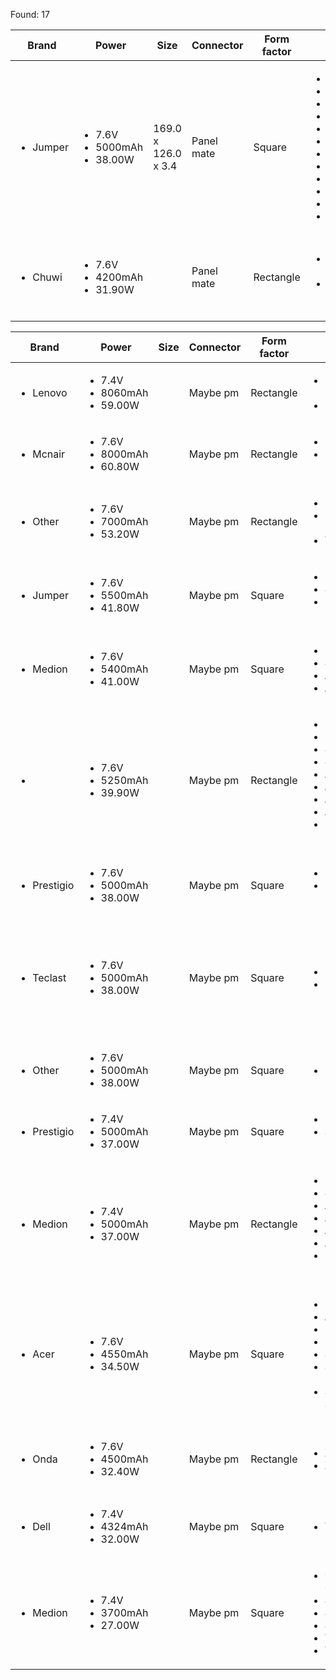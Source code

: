 Found: 17

| Brand | Power | Size | Connector | Form factor | Part No. | URL | Images |
| ----- | ----- | ---- | --------- | ----------- | -------- | --- | ------ |
| <ul><li>Jumper</li></ul> | <ul><li>7.6V</li><li>5000mAh</li><li>38.00W</li></ul> | 169.0 x 126.0 x 3.4 | Panel mate | Square | <ul><li>2869178</li><li>2877167</li><li>52110118</li><li>H28154165P</li><li>I35</li><li>QT31150165P</li><li>THINKER I9</li><li>X5 PRO</li><li>ZP50100130</li><li>ZP50110130</li><li>ZP52110158</li><li>ZP52110160</li></ul> | <ul><li><a href="https://www.newlaptopaccessory.com/jumper-batteries-p-3574.html" target="_blank"> New Laptop Accessory </a></li><li><a href="https://www.replacement-laptop-battery.com.au/jumper-2869178-laptop-battery-180277.html" target="_blank"> Replacement Laptop Battery </a></li><li><a href="https://www.laptop-battery-shop.com/jumper-zp52110158-qt31150165p-76v-5000mah-replacement-batteries-p-7031.html" target="_blank"> Laptop Battery Shop </a></li></ul> | <ul><li>![](url_cache/image/2869178-3f0e793bff2dfdec32327ca429b5215fb4f3b98e71e143f6caf999e4441a8382.jpg)</li><li>![](url_cache/image/2869178-7a237edbe3c6c489c0b22e91a3f613a2c43df2eb33acff3eaefa731be1b161ca.jpg)</li><li>![](url_cache/image/2869178-bab4d9fa21f7c739ee6d514b1e3c442c2369598f8598bb88cf4bae384514ce6c.jpg)</li><li>![](url_cache/image/2869178-9466e4469b51f833874c2206b47e730ac96965ede8fb81a4cff6830107ab867d.jpg)</li><li>![](url_cache/image/2869178-4e54b979667b23dc60c4490e0e69e2ea237590c8a31d77a1e9fae5cdb69f1caf.jpg)</li><li>![](url_cache/image/2869178-922ed5ccdae0f22ea2a0b8b7ea8a539b8043b501ff6cc12982b729333a64c366.jpg)</li><li>![](url_cache/image/2869178-3ea824836ada4c4b52410086f30f2b1346178e2312b1c4226028a0b49f9e75ba.jpg)</li><li>![](url_cache/image/2869178-35857deac7baaec9b2f1f2b1425e8124af9611a87a52a799ae8f89add79da2a1.jpg)</li></ul> |
| <ul><li>Chuwi</li></ul> | <ul><li>7.6V</li><li>4200mAh</li><li>31.90W</li></ul> |  | Panel mate | Rectangle | <ul><li>MINIBOOK CWI526</li><li>NV-635170-2S</li></ul> | <ul><li><a href="https://www.laptop-battery-shop.com/chuwi-nv6351702s-76v-4200mah-replacement-batteries-p-7872.html" target="_blank"> Laptop Battery Shop </a></li><li><a href="https://www.laptop-battery-shop.com/chuwi-nv6351702s-76v-3500mah-replacement-batteries-p-7238.html" target="_blank"> Laptop Battery Shop </a></li></ul> | <ul><li>![](url_cache/image/MINIBOOK_CWI526-cc1b17edd58e37533c062509f1ed1b52e6e8d131622ed17c30403e7577bdae87.jpg)</li><li>![](url_cache/image/MINIBOOK_CWI526-b6f5a0910b80380d507d15c76b84f24342e33c819f17de525ba4765af0bb19df.jpg)</li><li>![](url_cache/image/MINIBOOK_CWI526-2bef56ea07e43be14dff0e243d37bb0e6c5063223828669e4794dee75154c411.jpg)</li><li>![](url_cache/image/MINIBOOK_CWI526-c822cc0799a1693486527b18be78c0ec2717fd88e726d4ffd00121292541ce79.jpg)</li><li>![](url_cache/image/MINIBOOK_CWI526-3de97f0637a7da8a39f690334a849284b0c79983444fefb855e1505d92f1d3c5.jpg)</li></ul> |


| Brand | Power | Size | Connector | Form factor | Part No. | URL | Images |
| ----- | ----- | ---- | --------- | ----------- | -------- | --- | ------ |
| <ul><li>Lenovo</li></ul> | <ul><li>7.4V</li><li>8060mAh</li><li>59.00W</li></ul> |  | Maybe pm | Rectangle | <ul><li>2ICP4/79/101-2</li><li>L12L4P61</li></ul> | <ul><li><a href="https://www.laptop-battery-shop.com/lenovo-l12l4p61-2icp4791012-74v-8060mah-replacement-batteries-p-4496.html" target="_blank"> Laptop Battery Shop </a></li></ul> | <ul><li>![](url_cache/image/2ICP4_79_101_2-8a11c379b4d13f26893a8730482a5e269678a5543b885030c066953ea65d6950.jpg)</li></ul> |
| <ul><li>Mcnair</li></ul> | <ul><li>7.6V</li><li>8000mAh</li><li>60.80W</li></ul> |  | Maybe pm | Rectangle | <ul><li>2ICP6/68/143</li><li>MLP5568142-2S</li></ul> | <ul><li><a href="https://www.laptop-battery-shop.com/mcnair-2icp668143-mlp55681422s-76v-8000mah-original-batteries-p-7711.html" target="_blank"> Laptop Battery Shop </a></li></ul> | <ul><li>![](url_cache/image/2ICP6_68_143-073b6442c8260d19879696f23f24df03575e334192baa0764efa953df51e39b7.jpg)</li></ul> |
| <ul><li>Other</li></ul> | <ul><li>7.6V</li><li>7000mAh</li><li>53.20W</li></ul> |  | Maybe pm | Rectangle | <ul><li>2ICP6/78/116</li><li>MLP5278116-2S</li><li>YR133-V2.0</li></ul> | <ul><li><a href="https://www.laptop-battery-shop.com/other-mlp52781162s-2icp678116-76v-7000mah-replacement-batteries-p-7593.html" target="_blank"> Laptop Battery Shop </a></li></ul> | <ul><li>![](url_cache/image/2ICP6_78_116-f51b54529d9920ce50b39089c741ff0c92efcefb6e58c68e0f06ab42b646d7d5.jpg)</li></ul> |
| <ul><li>Jumper</li></ul> | <ul><li>7.6V</li><li>5500mAh</li><li>41.80W</li></ul> |  | Maybe pm | Square | <ul><li>2ICP4/85/128</li><li>40069133</li><li>MLP3785128-2S</li></ul> | <ul><li><a href="https://www.laptop-battery-shop.com/jumper-mlp37851282s-mlp37851282s-a-76v-5500mah-replacement-batteries-p-7599.html" target="_blank"> Laptop Battery Shop </a></li></ul> | <ul><li>![](url_cache/image/2ICP4_85_128-aea292ca63e99f13f1ac8880c64406948b04ba3bc1463f174fb4278181f618e8.jpg)</li></ul> |
| <ul><li>Medion</li></ul> | <ul><li>7.6V</li><li>5400mAh</li><li>41.00W</li></ul> |  | Maybe pm | Square | <ul><li>2ICP4/86/125</li><li>40069239</li><li>AKOYA E4271</li><li>AKOYA E4272</li></ul> | <ul><li><a href="https://www.laptop-battery-shop.com/medion-40069239-2icp486125-76v-5400mah-original-batteries-p-7975.html" target="_blank"> Laptop Battery Shop </a></li></ul> | <ul><li>![](url_cache/image/2ICP4_86_125-8d61fc6c38cec59586010ea349f1bd6ec0cf453d3c2689d22b27eee59b6a6d43.jpg)</li><li>![](url_cache/image/2ICP4_86_125-61eb495848fa224fa355657386c9eac2435e6f0d94baa8ae7c4e1310e0751097.jpg)</li></ul> |
| <ul><li></li></ul> | <ul><li>7.6V</li><li>5250mAh</li><li>39.90W</li></ul> |  | Maybe pm | Rectangle | <ul><li>2ICP4/78/106</li><li>3878106-2S</li><li>40067920</li><li>40069914</li><li>AKOYA E2291</li><li>AKOYA E2292</li><li>AKOYA E2293</li><li>AKOYA E2294</li><li>MLP4078106-2S</li></ul> | <ul><li><a href="https://www.laptop-battery-shop.com/other-mlp40781062s-2icp478106-76v-5000mah-replacement-batteries-p-7591.html" target="_blank"> Laptop Battery Shop </a></li><li><a href="https://www.replacement-laptop-battery.com.au/mcnair-2icp4-78-106-laptop-battery-179468.html" target="_blank"> Replacement Laptop Battery </a></li><li><a href="https://www.laptop-battery-shop.com/medion-40067920-2icp478106-76v-5250mah-original-batteries-p-7977.html" target="_blank"> Laptop Battery Shop </a></li></ul> | <ul><li>![](url_cache/image/2ICP4_78_106-b7cc55b9a6abd629548f9c58e945f5559ad1e128e3e1ac52ea7a70912f8b5d95.jpg)</li><li>![](url_cache/image/2ICP4_78_106-672f87c46853dd39f73dc7922dbf1c8bb3616e9979e61fb0dc31d3ce5e75df72.jpg)</li><li>![](url_cache/image/2ICP4_78_106-7c44f5e9a587fe22b59f71516ffe89782089f3840777f6c2147156f6e85a4fd6.jpg)</li></ul> |
| <ul><li>Prestigio</li></ul> | <ul><li>7.6V</li><li>5000mAh</li><li>38.00W</li></ul> |  | Maybe pm | Square | <ul><li>2ICP3/78/180</li><li>UTL-277180-2S</li></ul> | <ul><li><a href="https://www.laptop-battery-shop.com/prestigio-utl2771802s-2icp378180-76v-5000mah-original-batteries-p-7799.html" target="_blank"> Laptop Battery Shop </a></li></ul> | <ul><li>![](url_cache/image/2ICP3_78_180-d42f5fb1865f94176bdb7753447e6371ad9e3e99ce1be5caa8b16318bf29c040.jpg)</li></ul> |
| <ul><li>Teclast</li></ul> | <ul><li>7.6V</li><li>5000mAh</li><li>38.00W</li></ul> |  | Maybe pm | Square | <ul><li>30154200P</li><li>F7</li></ul> | <ul><li><a href="https://www.newlaptopaccessory.com/teclast-batteries-p-3537.html" target="_blank"> New Laptop Accessory </a></li><li><a href="https://www.newlaptopaccessory.com/teclast-batteries-p-3536.html" target="_blank"> New Laptop Accessory </a></li><li><a href="https://www.laptop-battery-shop.com/teclast-30154200p-76v-5000mah-replacement-batteries-p-7335.html" target="_blank"> Laptop Battery Shop </a></li></ul> | <ul><li>![](url_cache/image/30154200P-4d094b27a11b4868dad4fdb42d8b8ee2885e2865427321472a8bd9d1f8bd7542.jpg)</li><li>![](url_cache/image/30154200P-e4df8ae59a87e9b481a8757e421b91f4db265d354fec43f95688e86b4626ba8d.jpg)</li><li>![](url_cache/image/30154200P-9bdd83aea54a31bc57317220eaa92040953f5e9f97f60be68ec61c703896b5bb.jpg)</li><li>![](url_cache/image/30154200P-6595bb8c189ccc1fd44db9e2f718b8a1797e8efa066fd2e34fe0fbc97d109229.jpg)</li><li>![](url_cache/image/30154200P-e6bb27399b42fc54ec5f7d3bdf32b409c40a64cf841e802a3424c0e586f000d9.jpg)</li><li>![](url_cache/image/30154200P-fd53eae68f7fbc517a021eba024bd2806035b369583c00afbf81aeb9f0314402.jpg)</li><li>![](url_cache/image/30154200P-4f898a987aadaaa4b9a4fa80dd78acf43bff12669ac7b061fc7b32b3483ca984.jpg)</li><li>![](url_cache/image/30154200P-30f9da9062b7a36c7353de28ad5582d3d7d2d5d83ac59d584346495207631f30.jpg)</li></ul> |
| <ul><li>Other</li></ul> | <ul><li>7.6V</li><li>5000mAh</li><li>38.00W</li></ul> |  | Maybe pm | Square | <ul><li>31152200P</li></ul> | <ul><li><a href="https://www.laptop-battery-shop.com/other-31152200p-76v-5000mah-original-batteries-p-7989.html" target="_blank"> Laptop Battery Shop </a></li></ul> | <ul><li>![](url_cache/image/31152200P-c972ae26e19127b5f0e0d83e3bc7c955c311193672a978b82adb7381561587ee.jpg)</li></ul> |
| <ul><li>Prestigio</li></ul> | <ul><li>7.4V</li><li>5000mAh</li><li>37.00W</li></ul> |  | Maybe pm | Square | <ul><li>2898141P</li><li>SMARTBOOK 133S</li></ul> | <ul><li><a href="https://www.laptop-battery-shop.com/prestigio-2898141p-74v-5000mah-original-batteries-p-7693.html" target="_blank"> Laptop Battery Shop </a></li></ul> | <ul><li>![](url_cache/image/2898141P-1c56de426baf7a8061b72623e01ec1a5ff10693802e2407dffe90b66d87499bc.jpg)</li></ul> |
| <ul><li>Medion</li></ul> | <ul><li>7.4V</li><li>5000mAh</li><li>37.00W</li></ul> |  | Maybe pm | Rectangle | <ul><li>2ICP5/71/120</li><li>40064487</li><li>AKOYA E2216T</li><li>AKOYA E3213</li><li>AKOYA E3215</li><li>AKOYA E3216</li><li>MLP4372121-2S</li></ul> | <ul><li><a href="https://www.laptop-battery-shop.com/medion-40064487-2icp571120-74v-5000mah-original-batteries-p-7976.html" target="_blank"> Laptop Battery Shop </a></li></ul> | <ul><li>![](url_cache/image/2ICP5_71_120-4e5522f1f6004c6ae3a91e43acc57d4942ff091a62682be9d9a5422b5a931c3f.jpg)</li><li>![](url_cache/image/2ICP5_71_120-298dbd80fe7f9b6bb12ab5936dfd314bbf949df80dc7763a61296081c1a4c1d7.jpg)</li></ul> |
| <ul><li>Acer</li></ul> | <ul><li>7.6V</li><li>4550mAh</li><li>34.50W</li></ul> |  | Maybe pm | Square | <ul><li>2ICP3/100/107</li><li>AP15B8K</li><li>KT.0020G.005</li><li>NT.G74AA.002</li><li>SW5-173</li><li>SWITCH 11 V PRO</li><li>SWITCH 12 S SW7-272</li></ul> | <ul><li><a href="https://www.newlaptopaccessory.com/acer-batteries-p-2996.html" target="_blank"> New Laptop Accessory </a></li><li><a href="https://www.laptop-battery-shop.com/acer-ap15b8k-2icp3100107-76v-4550mah-replacement-batteries-p-5514.html" target="_blank"> Laptop Battery Shop </a></li><li><a href="https://www.newlaptopaccessory.com/acer-batteries-p-2995.html" target="_blank"> New Laptop Accessory </a></li></ul> | <ul><li>![](url_cache/image/2ICP3_100_107-b261fea36bd8d2758c3abda9823bf52bcc1a6e294a4e52cc32f1579f2de295fd.jpg)</li><li>![](url_cache/image/2ICP3_100_107-06806434cb2dc2cbc6f15f38ca5e5b12bd1ecdf05711ab72b76a55bae6be6d3a.jpg)</li><li>![](url_cache/image/2ICP3_100_107-5ececf7615ca8d7c85cf1eb76746eb0827cbbbf570bee90cb6d616c4c92f54fa.jpg)</li><li>![](url_cache/image/2ICP3_100_107-50328af0c3fe6d939be6d579666d21428aa8aa9d1e0c13a8f999d205703e6326.jpg)</li><li>![](url_cache/image/2ICP3_100_107-c59fae5de2c6d2bf5ef6fad419f09da4fc9674b4c34a3d590a42ca281de95f62.jpg)</li><li>![](url_cache/image/2ICP3_100_107-c074bb385e711176068a5db7d3380fa6ca9a60a00c4c6f8bfe481bc43621aa72.jpg)</li><li>![](url_cache/image/2ICP3_100_107-9e73ac73c4131f287a99003e7c51dcb18a86cb6696b580872612aa5dd59f8488.jpg)</li><li>![](url_cache/image/2ICP3_100_107-43e94917981d81cf8d2c66cc601b244da819e2857c98153ed9d006f5c93ba690.jpg)</li></ul> |
| <ul><li>Onda</li></ul> | <ul><li>7.6V</li><li>4500mAh</li><li>32.40W</li></ul> |  | Maybe pm | Rectangle | <ul><li>XIAOMA 31</li><li>XIAOMA 41</li></ul> | <ul><li><a href="https://www.newlaptopaccessory.com/onda-batteries-c-1_150.html" target="_blank"> New Laptop Accessory </a></li></ul> | <ul><li>![](url_cache/image/XIAOMA_31-f713df4257de42faa5701769989f0c8b146b5038ccf454371ce92714f4273ecf.jpg)</li><li>![](url_cache/image/XIAOMA_31-efc45bc18dc7cda98f73c0dd74fe2a356627acb28c8622f0fbef66073f6371a8.jpg)</li><li>![](url_cache/image/XIAOMA_31-57443321c836004b2d98294a1d386ffb33dcd68a6235cc1eb8b27102aa58fa53.jpg)</li><li>![](url_cache/image/XIAOMA_31-e7d96ce2b1a54dab00f8469dd247dd7c9cfc63524fe1a95be7cebafdc4e5fc8e.jpg)</li></ul> |
| <ul><li>Dell</li></ul> | <ul><li>7.4V</li><li>4324mAh</li><li>32.00W</li></ul> |  | Maybe pm | Square | <ul><li>YN6W9</li></ul> | <ul><li><a href="https://www.laptop-battery-shop.com/dell-yn6w9-74v-4324mah-replacement-batteries-p-4876.html" target="_blank"> Laptop Battery Shop </a></li></ul> | <ul><li>![](url_cache/image/YN6W9-312926d3b897193f1d08f937f91cdf4387708588814225d1147ebe637487c3ce.jpg)</li></ul> |
| <ul><li>Medion</li></ul> | <ul><li>7.4V</li><li>3700mAh</li><li>27.00W</li></ul> |  | Maybe pm | Square | <ul><li>0B23-00D7000M</li><li>40050434</li><li>40053050</li><li>40059019</li><li>T11 PAD</li><li>T11PA3H3</li></ul> | <ul><li><a href="https://www.laptop-battery-shop.com/medion-t11-pad-40053050-74v-3700mah-replacement-batteries-p-7024.html" target="_blank"> Laptop Battery Shop </a></li></ul> | <ul><li>![](url_cache/image/0B23_00D7000M-3a8e40a05656b239dd0adc187d1e57c22f91041ebf8c220fc0fea0963d00979f.jpg)</li></ul> |
